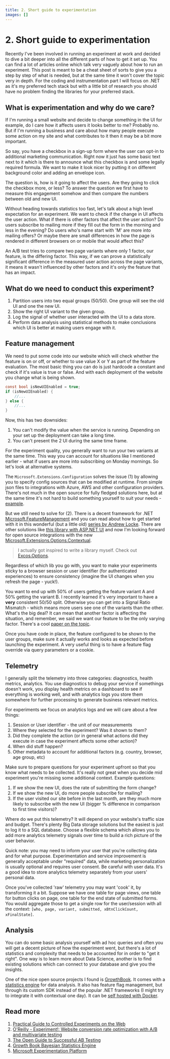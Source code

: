 ```yaml
---
title: 2. Short guide to experimentation
images: []
---
```


# 2. Short guide to experimentation

Recently I've been involved in running an experiment at work and decided to dive a bit deeper into all the different parts of how to get it set up. You can find a lot of articles online which talk very vaguely about how to run an experiment. This post is meant to be a cheat sheet of sorts to give you a step by step of what is needed, but at the same time it won't cover the topic very in depth. For the coding and instrumentation part I will focus on .NET as it's my preferred tech stack but with a little bit of research you should have no problem finding the libraries for your preferred stack.

## What is experimentation and why do we care?

If I'm running a small website and decide to change something in the UI for example, do I care how it affects users it looks better to me? Probably no. But if I'm running a business and care about how many people execute some action on my site and what contributes to it then it may be a bit more important.

So say, you have a checkbox in a sign-up form where the user can opt-in to additional marketing communication. Right now it just has some basic text next to it which is there to announce what this checkbox is and some legally required formula. We want to make it look nicer by putting it on different background color and adding an envelope icon.

The question is, how is it going to affect the users. Are they going to click the checkbox more, or less? To answer the question we first have to measure this engagement somehow and then compare the numbers between old and new UI.

Without heading towards statistics too fast, let's talk about a high level expectation for an experiment. We want to check if the change in UI affects the user action. What if there is other factors that affect the user action? Do users subscribe to mailing more if they fill out the form in the morning and less in the evening? Do users who's name start with 'M' are more into mailing offers? Or maybe there are small differences in how the page is rendered in different browsers on or mobile that would affect this?

An A/B test tries to compare two page variants where only 1 factor, our feature, is the differing factor. This way, if we can prove a statistically significant difference in the measured user action across the page variants, it means it wasn't influenced by other factors and it's only the feature that has an impact.

## What do we need to conduct this experiment?

1. Partition users into two equal groups (50/50). One group will see the old UI and one the new UI.
2. Show the right UI variant to the given group.
3. Log the signal of whether user interacted with the UI to a data store.
4. Perform data analysis using statistical methods to make conclusions which UI is better at making users engage with it.

## Feature management

We need to put some code into our website which will check whether the feature is on or off, or whether to use value X or Y as part of the feature evaluation. The most basic thing you can do is just hardcode a constant and check if it's value is true or false. And with each deployment of the website you change what is being shown.

```csharp
const bool isNewUIEnabled = true;
if (isNewUIEnabled) {
    //...
} else {
    //...
}
```

Now, this has two downsides:

1. You can't modify the value when the service is running. Depending on your set up the deployment can take a long time.
2. You can't present the 2 UI during the same time frame.

For the experiment quality, you generally want to run your two variants at the same time. This way you can account for situations like I mentioned earlier - what if users are more into subscribing on Monday mornings. So let's look at alternative systems.

The `Microsoft.Extensions.Configuration` solves the issue (1) by allowing you to specify config sources that can be modified at runtime. From simple json files to integrations with Azure, AWS and other configuration providers. There's not much in the open source for fully fledged solutions here, but at the same time it's not hard to build something yourself to suit your needs - [example](https://github.com/matjazbravc/Custom.ConfigurationProvider.Demo).

But we still need to solve for (2). There is a decent framework for .NET [Microsoft.FeatureManagement](https://github.com/microsoft/FeatureManagement-Dotnet) and you can read about how to get started with it in this wonderful (but a little old) [series by Andrew Locke](https://andrewlock.net/series/adding-feature-flags-to-an-asp-net-core-app/). There are other solutions like [this library with ASP.NET UI](https://github.com/Odonno/FeatureManagement.UI) and now I'm looking forward for open source integrations with the new [Microsoft.Extensions.Options.Contextual](https://github.com/dotnet/extensions/tree/main/src/Libraries/Microsoft.Extensions.Options.Contextual).

> I actually got inspired to write a library myself. Check out [Excos.Options](https://github.com/manio143/excos).

Regardless of which lib you go with, you want to make your experiments sticky to a browser session or user identifier (for authenticated experiences) to ensure consistency (imagine the UI changes when you refresh the page - yuck!).

You want to end up with 50% of users getting the feature variant A and 50% getting the variant B. I recently learned it's very important to have a **very** consistent 50/50 split. Otherwise you can get into a Signal Ratio Mismatch - which means more users see one of the variants than the other. What's the big deal? It can mean that another factor is affecting the situation, and remember, we said we want our feature to be the only varying factor. There's a cool [paper on the topic](https://dl.acm.org/doi/10.1145/3292500.3330722).

Once you have code in place, the feature configured to be shown to the user groups, make sure it actually works and looks as expected before launching the experiment. A very useful thing is to have a feature flag override via query parameters or a cookie.

## Telemetry

I generally split the telemetry into three categories: diagnostics, health metrics, analytics. You use diagnostics to debug your service if somethings doesn't work, you display health metrics on a dashboard to see if everything is working well, and with analytics logs you store them somewhere for further processing to generate business relevant metrics.

For experiments we focus on analytics logs and we will care about a few things:

1. Session or User identifier - the unit of our measurements
2. Where they selected for the experiment? Was it shown to them?
3. Did they complete the action (or in general what actions did they execute in case the experiment affects some other action)?
4. When did stuff happen?
5. Other metadata to account for additional factors (e.g. country, browser, age group, etc)

Make sure to prepare questions for your experiment upfront so that you know what needs to be collected. It's really not great when you decide mid experiment you're missing some additional context. Example questions:

1. If we show the new UI, does the rate of submitting the form change?
2. If we show the new UI, do more people subscribe for mailing?
3. If the user visited our site before in the last month, are they much more likely to subscribe with the new UI (bigger % difference in comparison to first time visitors)?

Where do we put this telemetry? It will depend on your website's traffic size and budget. There's plenty Big Data storage solutions but the easiest is just to log it to a SQL database. Choose a flexible schema which allows you to add more analytics telemetry signals over time to build a rich picture of the user behavior.

Quick note: you may need to inform your user that you're collecting data and for what purpose. Experimentation and service improvement is generally acceptable under "required" data, while marketing personalization is usually optional and requires user consent. Be careful with user data. It's a good idea to store analytics telemetry separately from your users' personal data.

Once you've collected 'raw' telemetry you may want 'cook' it, by transforming it a bit. Suppose we have one table for page views, one table for button clicks on page, one table for the end state of submitted forms. You would aggregate those to get a single row for the user/session with all the context: `[who, page, variant, submitted, xBtnClickCount, xFinalState]`.

## Analysis

You can do some basic analysis yourself with ad hoc queries and often you will get a decent picture of how the experiment went, but there's a lot of statistics and complexity that needs to be accounted for in order to "get it right". One way is to learn more about Data Science, another is to find existing solutions which can connect to your database and give you the insights.

One of the nice open source projects I found is [GrowthBook](https://docs.growthbook.io/). It comes with a [statistics engine](https://docs.growthbook.io/statistics/overview) for data analysis. It also has feature flag management, but through its custom SDK instead of the popular .NET frameworks (I might try to integrate it with contextual one day). It can be [self hosted with Docker](https://docs.growthbook.io/self-host).

## Read more

1. [Practical Guide to Controlled Experiments on the Web](https://ai.stanford.edu/~ronnyk/GuideControlledExperiments.pdf)
2. [O'Reilly - Experiment!: Website conversion rate optimization with A/B and multivariate testing](https://learning.oreilly.com/library/view/experiment-website-conversion/9780133040067/)
3. [The Open Guide to Successful AB Testing](https://docs.growthbook.io/open-guide-to-ab-testing.v1.0.pdf)
4. [Growth Book Bayesian Statistics Engine](https://docs.growthbook.io/assets/files/GrowthBookStatsEngine-d239dd518fdfa7198be46489bb65b8e3.pdf)
5. [Microsoft Experimentation Platform](https://www.microsoft.com/en-us/research/group/experimentation-platform-exp/)
